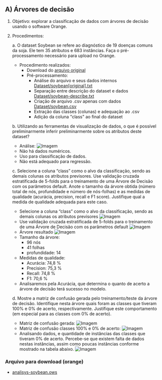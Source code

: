 ## A) Árvores de decisão

1. Objetivo: explorar a classificação de dados com árvores de decisão usando o software Orange.

2. Procedimentos:

    a. O dataset Soybean se refere ao diagnóstico de 19 doenças comuns da soja. Ele tem 35 atributos e 683 instâncias. Faça o pré-processamento necessário para upload no Orange.
      - Procedimento realizados:
        - Download do [arquivo original](https://moodle.dainf.ct.utfpr.edu.br/mod/resource/view.php?id=46926)
        - Pré-processamento:
          - Análise do arquivo e seus dados internos [Dataset/soybean[original].txt](Dataset/soybean[original].txt)
          - Separação entre descrição do dataset e dados [Dataset/soybean-describe.txt](Dataset/soybean-describe.txt)
          - Criação de arquivo .csv apenas com dados [Dataset/soybean.csv](Dataset/soybean.csv)
          - Extração das classes (colunas) e adequação ao .csv
          - Adição da coluna "class" ao final do dataset

    b. Utilizando as ferramentas de visualização de dados, o que é possível preliminarmente inferir preliminarmente sobre os atributos deste dataset?
      - Análise:
      ![Imagem](https://i.imgur.com/QQ3Ztay.png)
      - Não há dados numéricos.
      - Uso para classificação de dados.
      - Não está adequado para regressão.

    c. Selecione a coluna “class” como o alvo da classificação, sendo as demais colunas os atributos previsores. Use validação cruzada estratificada de 5-folds para o treinamento de uma Árvore de Decisão com os parâmetros default. Anote o tamanho da árvore obtida (número total de nós, profundidade e número de nós-folhas) e as medidas de qualidade (acurácia, precision, recall e F1 score). Justifique qual a medida de qualidade adequada para este caso.
      - Selecione a coluna “class” como o alvo da classificação, sendo as demais colunas os atributos previsores
      ![Imagem](https://i.imgur.com/lPAevjv.png)
      - Use validação cruzada estratificada de 5-folds para o treinamento de uma Árvore de Decisão com os parâmetros default
      ![Imagem](https://i.imgur.com/xiz8HcA.png)
      - Árvore resultado
      ![Imagem](https://i.imgur.com/Qv6caoT.png)
      - Tamanho da árvore:
        - 96 nós
        - 41 folhas
        - profundidade: 14
      - Medidas de qualidade:
        - Acurácia: 74,8 % 
        - Precision: 75,3 %
        - Recall: 74,8 %
        - F1: 70,6 %
      - Analisaremos pela Acurácia, que determina o quanto de acerto a árvore de decisão terá sucesso no modelo.

    d. Mostre a matriz de confusão gerada pelo treinamento/teste da árvore de decisão. Identifique nesta árvore quais foram as classes que tiveram 100% e 0% de acerto, respectivamente. Justifique este comportamento (em especial para as classes com 0% de acerto).
      - Matriz de confusão gerada:
      ![Imagem](https://i.imgur.com/wYNtsDE.png)
      - Matriz de confusão classes 100% e 0% de acerto:
      ![Imagem](https://i.imgur.com/AEukZgS.png)
      - Analisando dados, e quantidade de instâncias das classes que tiveram 0% de acerto. Percebe-se que existem falta de dados nestas instâncias, assim como poucas instâncias conforme mostrado na tabela abaixo.
      ![Imagem](https://i.imgur.com/NlNnLvb.png)

### Arquivo para download (orange)
 - [analisys-soybean.ows](analisys-soybean.ows)